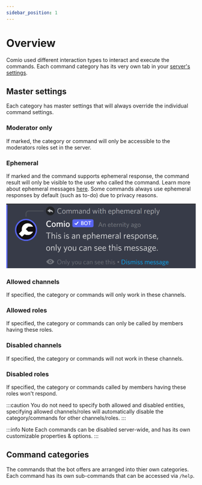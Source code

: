 ```yaml
---
sidebar_position: 1
---
```


# Overview
Comio used different interaction types to interact and execute the commands. Each command category has its very own tab in your [server's settings](https://comio.cf/). 

## Master settings
Each category has master settings that will always override the individual command settings.

### Moderator only
If marked, the category or command will only be accessible to the moderators roles set in the server.

### Ephemeral
If marked and the command supports ephemeral response, the command result will only be visible to the user who called the command. Learn more about ephemeral messages [here](https://support.discord.com/hc/en-us/articles/1500000580222-Ephemeral-Messages-FAQ). Some commands always use ephemeral responses by default (such as to-do) due to privacy reasons.

<img className="imgAuto smImg" alt="Ephemeral response" src="/img/docs/6d97b17797db1b302e933902e2bd7527.png" />

### Allowed channels
If specified, the category or commands will only work in these channels.

### Allowed roles
If specified, the category or commands can only be called by members having these roles.

### Disabled channels
If specified, the category or commands will not work in these channels.

### Disabled roles
If specified, the category or commands called by members having these roles won't respond.

:::caution
You do not need to specify both allowed and disabled entities, specifying allowed channels/roles will automatically disable the category/commands for other channels/roles.
:::

:::info Note
Each commands can be disabled server-wide, and has its own customizable properties & options.
:::

## Command categories
The commands that the bot offers are arranged into thier own categories. Each command has its own sub-commands that can be accessed via `/help`.

